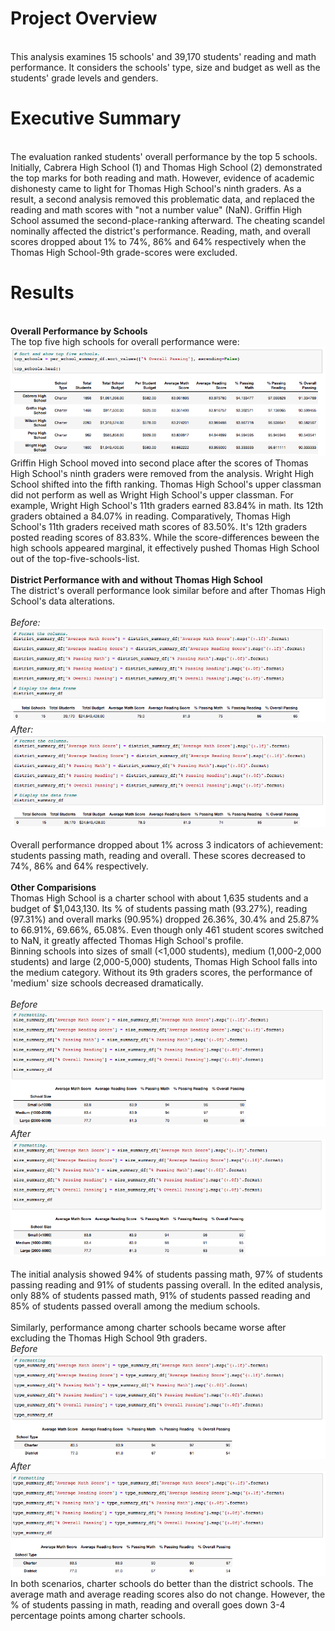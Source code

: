 # Project Overview
\
This analysis examines 15 schools' and 39,170 students' reading and math performance. It considers the schools' type, size and budget as well as the students' grade levels and genders. 
# Executive Summary
\
The evaluation ranked students' overall performance by the top 5 schools. Initially, Cabrera High School (1) and Thomas High School (2) demonstrated the top marks for both reading and math. However, evidence of academic dishonesty came to light for Thomas High School's ninth graders. As a result, a second analysis removed this problematic data, and replaced the reading and math scores with "not a number value" (NaN). Griffin High School assumed the second-place-ranking afterward. The cheating scandel nominally affected the district's performance. Reading, math, and overall scores dropped about 1% to 74%, 86% and 64% respectively when the Thomas High School-9th grade-scores were excluded.
# Results
\
**Overall Performance by Schools**
\
The top five high schools for overall performance were:
\
!["Top_5_Schools_OverallScores_ExcludeTH9th_withCode"](https://github.com/dagibbins186/School_District_Analysis/blob/main/Images/Top_5_Schools_OverallScores_ExcludeTH9th_withCode.png)
\
Griffin High School moved into second place after the scores of Thomas High School's ninth graders were removed from the analysis. Wright High School shifted into the fifth ranking. Thomas High School's upper classman did not perform as well as Wright High School's upper classman. For example, Wright High School's 11th graders earned 83.84% in math. Its 12th graders obtained a 84.07% in reading. Comparatively, Thomas High School's 11th graders received math scores of 83.50%. It's 12th graders posted reading scores of 83.83%. While the score-differences beween the high schools appeared marginal, it effectively pushed Thomas High School out of the top-five-schools-list.
\
\
**District Performance with and without Thomas High School**
\
The district's overall performance look similar before and after Thomas High School's data alterations.
\
\
*Before:*
\
!["School_District_Analysis/blob/main/Images/District_Summary_All"](https://github.com/dagibbins186/School_District_Analysis/blob/main/Images/District_Summary_All.png)
\
*After:*
\
!["School_District_Analysis/blob/main/Images/District_Summary_ExcludeTH9th"](https://github.com/dagibbins186/School_District_Analysis/blob/main/Images/District_Summary_ExcludeTH9th.png)
\
\
Overall performance dropped about 1% across 3 indicators of achievement: students passing math, reading and overall. These scores decreased to 74%, 86% and 64% respectively.
\
\
**Other Comparisions** 
\
Thomas High School is a charter school with about 1,635 students and a budget of $1,043,130. Its % of students passing math (93.27%), reading (97.31%) and overall marks (90.95%) dropped 26.36%, 30.4% and 25.87% to 66.91%, 69.66%, 65.08%. Even though only 461 student scores switched to NaN, it greatly affected Thomas High School's profile.
\
Binning schools into sizes of small (<1,000 students), medium (1,000-2,000 students) and large (2,000-5,000) students, Thomas High School falls into the medium category. Without its 9th graders scores, the performance of 'medium' size schools decreased dramatically. 
\
\
*Before*
\
!["SchoolSize_Scores_All"](https://github.com/dagibbins186/School_District_Analysis/blob/main/Images/SchoolSize_Scores_All.png)
\
*After*
\
!["SchoolSize_Scores_Exclude_TH9th"](https://github.com/dagibbins186/School_District_Analysis/blob/main/Images/SchoolSize_Scores_Exclude_TH9th.png)
\
\
The initial analysis showed 94% of students passing math, 97% of students passing reading and 91% of students passing overall. In the edited analysis, only 88% of students passed math, 91% of students passed reading and 85% of students passed overall among the medium schools.
\
\
Similarly, performance among charter schools became worse after excluding the Thomas High School 9th graders. 
\
*Before*
\
!["Charter_District_School_All"](https://github.com/dagibbins186/School_District_Analysis/blob/main/Images/Charter_District_School_All.png)
\
*After*
\
!["Charter_District_School_ExcludeTH9th"](https://github.com/dagibbins186/School_District_Analysis/blob/main/Images/Charter_District_School_ExcludeTH9th.png)
\
In both scenarios, charter schools do better than the district schools. The average math and average reading scores also do not change. However, the % of students passing in math, reading and overall goes down 3-4 percentage points among charter schools. 
